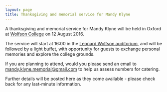 ```yaml
---
layout: page
title: Thanksgiving and memorial service for Mandy Klyne
---
```


A thanksgiving and memorial service for Mandy Klyne will be held in Oxford at [Wolfson College](https://www.wolfson.ox.ac.uk) on 12 August 2016.

The service will start at 16:00 in the [Leonard Wolfson auditorium](https://www.wolfson.ox.ac.uk/gallery/meeting-spaces), and will be followed by a light buffet, with opportunity for guests to exchange personal memories and explore the college grounds.

If you are planning to attend, would you please send an email to [<mandy.klyne.memorial@gmail.com>](mailto:mandy.klyne.memorial@gmail.com) to help us assess numbers for catering.

Further details will be posted here as they come available - please check back for any last-minute information.
